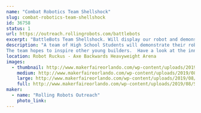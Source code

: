 ```yaml
---
name: "Combat Robotics Team Shellshock"
slug: combat-robotics-team-shellshock
id: 36758
status: 1
url: https://outreach.rollingrobots.com/battlebots
excerpt: "BattleBots Team Shellshock. Will display our robot and demonstrate its turtle power in the battle box."
description: "A team of High School Students will demonstrate their robot Shellshock.  The team participated in BattleBots 2019 and was featured in episode 7.
The team hopes to inspire other young builders.  Have a look at the inner workings of a full body spinner robot with a turtle theme."
location: Robot Ruckus - Axe Backwards Heavyweight Arena
images:
  - thumbnail: http://www.makerfaireorlando.com/wp-content/uploads/2019/08/ShellShock-Bot-S2019.jpg
    medium: http://www.makerfaireorlando.com/wp-content/uploads/2019/08/ShellShock-Bot-S2019.jpg
    large: http://www.makerfaireorlando.com/wp-content/uploads/2019/08/ShellShock-Bot-S2019.jpg
    full: http://www.makerfaireorlando.com/wp-content/uploads/2019/08/ShellShock-Bot-S2019.jpg
maker:
  - name: "Rolling Robots Outreach"
    photo_link: 
---
```

